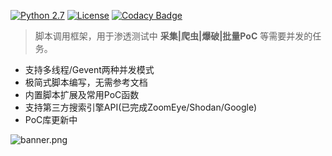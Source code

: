 
[![Python 2.7](https://img.shields.io/badge/python-2.7-yellow.svg)](https://www.python.org/) [![License](https://img.shields.io/badge/license-GPLv2-red.svg)](https://raw.githubusercontent.com/Xyntax/POC-T/master/doc/LICENSE.txt) [![Codacy Badge](https://api.codacy.com/project/badge/Grade/1413552d34bc4a4aa84539db1780eb56)](https://www.codacy.com/app/xyntax/POC-T?utm_source=github.com&amp;utm_medium=referral&amp;utm_content=Xyntax/POC-T&amp;utm_campaign=Badge_Grade) 

> 脚本调用框架，用于渗透测试中 **采集|爬虫|爆破|批量PoC** 等需要并发的任务。
  
* 支持多线程/Gevent两种并发模式  
* 极简式脚本编写，无需参考文档  
* 内置脚本扩展及常用PoC函数  
* 支持第三方搜索引擎API(已完成ZoomEye/Shodan/Google)  
* PoC库更新中
   
![banner.png](https://github.com/Xyntax/POC-T/blob/2.0/doc/banner.png) 
